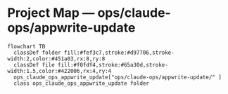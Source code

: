 # Project Map — ops/claude-ops/appwrite-update

```mermaid
flowchart TB
  classDef folder fill:#fef3c7,stroke:#d97706,stroke-width:2,color:#451a03,rx:8,ry:8
  classDef file fill:#f0fdf4,stroke:#65a30d,stroke-width:1.5,color:#422006,rx:4,ry:4
  ops_claude_ops_appwrite_update["ops/claude-ops/appwrite-update/" ]
  class ops_claude_ops_appwrite_update folder
```
